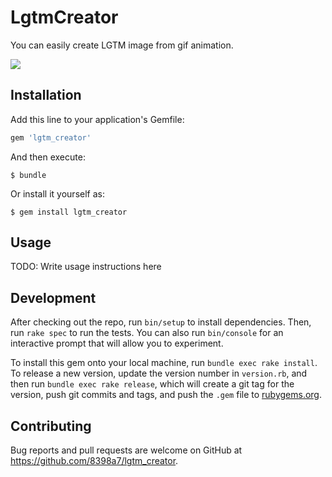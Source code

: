 # LgtmCreator

You can easily create LGTM image from gif animation.

![](https://cloud.githubusercontent.com/assets/8043276/12905143/1cdb5638-cf18-11e5-9efb-4f13614700cb.gif)

## Installation

Add this line to your application's Gemfile:

```ruby
gem 'lgtm_creator'
```

And then execute:

    $ bundle

Or install it yourself as:

    $ gem install lgtm_creator

## Usage

TODO: Write usage instructions here

## Development

After checking out the repo, run `bin/setup` to install dependencies. Then, run `rake spec` to run the tests. You can also run `bin/console` for an interactive prompt that will allow you to experiment.

To install this gem onto your local machine, run `bundle exec rake install`. To release a new version, update the version number in `version.rb`, and then run `bundle exec rake release`, which will create a git tag for the version, push git commits and tags, and push the `.gem` file to [rubygems.org](https://rubygems.org).

## Contributing

Bug reports and pull requests are welcome on GitHub at https://github.com/8398a7/lgtm_creator.

